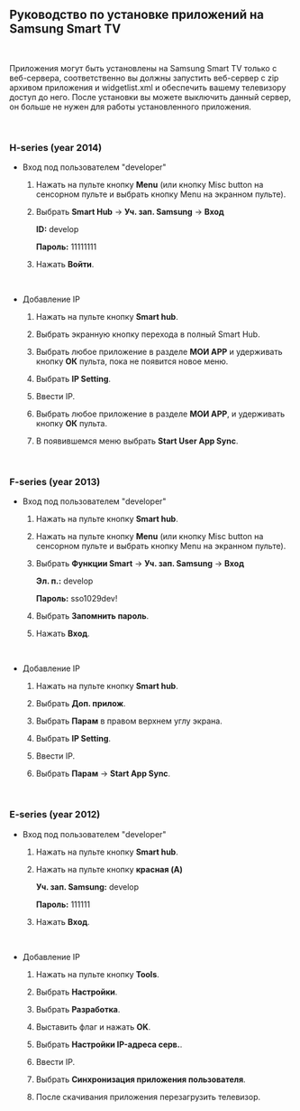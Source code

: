 Руководство по установке приложений на Samsung Smart TV
-------------------------------------------------------

 

Приложения могут быть установлены на Samsung Smart TV только с веб-сервера,
соответственно вы должны запустить веб-сервер с zip архивом приложения и
widgetlist.xml и обеспечить вашему телевизору доступ до него. После установки вы
можете выключить данный сервер, он больше не нужен для работы установленного
приложения.

 

### H-series (year 2014)

-   Вход под пользователем "developer"

    1.  Нажать на пульте кнопку **Menu** (или кнопку Misc button на сенсорном
        пульте и выбрать кнопку Menu на экранном пульте).

    2.  Выбрать **Smart Hub** -\> **Уч. зап. Samsung** -\> **Вход**

        **ID:** develop

        **Пароль:** 11111111

    3.  Нажать **Войти**.

 

-   Добавление IP

    1.  Нажать на пульте кнопку **Smart hub**.

    2.  Выбрать экранную кнопку перехода в полный Smart Hub.

    3.  Выбрать любое приложение в разделе **МОИ APP** и удерживать кнопку
        **ОК** пульта, пока не появится новое меню.

    4.  Выбрать **IP Setting**.

    5.  Ввести IP.

    6.  Выбрать любое приложение в разделе **МОИ APP**, и удерживать кнопку
        **ОК** пульта.

    7.  В появившемся меню выбрать **Start User App Sync**.

     

### F-series (year 2013)

-   Вход под пользователем "developer"

    1.  Нажать на пульте кнопку **Smart hub**.

    2.  Нажать на пульте кнопку **Menu** (или кнопку Misc button на сенсорном
        пульте и выбрать кнопку Menu на экранном пульте).

    3.  Выбрать **Функции Smart** -\> **Уч. зап. Samsung** -\> **Вход**

        **Эл. п.:** develop

        **Пароль:** sso1029dev!

    4.  Выбрать **Запомнить пароль**.

    5.  Нажать **Вход**.

 

-   Добавление IP

    1.  Нажать на пульте кнопку **Smart hub**.

    2.  Выбрать **Доп. прилож**.

    3.  Выбрать **Парам** в правом верхнем углу экрана.

    4.  Выбрать **IP Setting**.

    5.  Ввести IP.

    6.  Выбрать **Парам** -\> **Start App Sync**.

 

### E-series (year 2012)

-   Вход под пользователем "developer"

    1.  Нажать на пульте кнопку **Smart hub**.

    2.  Нажать на пульте кнопку **красная (A)**

        **Уч. зап. Samsung:** develop

        **Пароль:** 111111

    3.  Нажать **Вход**.

 

-   Добавление IP

    1.  Нажать на пульте кнопку **Tools**.

    2.  Выбрать **Настройки**.

    3.  Выбрать **Разработка**.

    4.  Выставить флаг и нажать **OK**.

    5.  Выбрать **Настройки IP-адреса серв.**.

    6.  Ввести IP.

    7.  Выбрать **Синхронизация приложения пользователя**.

    8.  После скачивания приложения перезагрузить телевизор.
